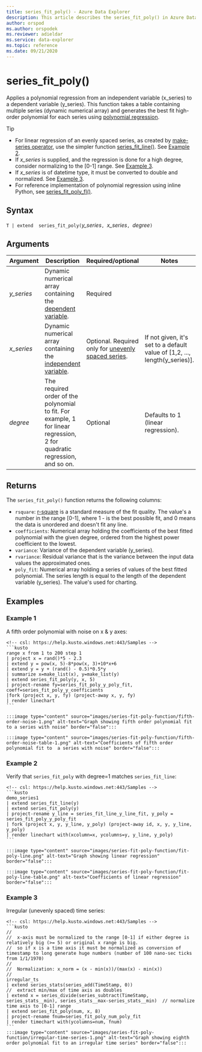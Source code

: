 ```yaml
---
title: series_fit_poly() - Azure Data Explorer
description: This article describes the series_fit_poly() in Azure Data Explorer.
author: orspod
ms.author: orspodek
ms.reviewer: adieldar
ms.service: data-explorer
ms.topic: reference
ms.date: 09/21/2020
---
```

# series_fit_poly()

Applies a polynomial regression from an independent variable (x_series) to a dependent variable (y_series). This function takes a table containing multiple series (dynamic numerical array) and generates the best fit high-order polynomial for each series using [polynomial regression](https://en.wikipedia.org/wiki/Polynomial_regression). 

> [!TIP]
> * For linear regression of an evenly spaced series, as created by [make-series operator](make-seriesoperator.md), use the simpler function [series_fit_line()](series-fit-linefunction.md). See [Example 2](#example-2).
> * If *x_series* is supplied, and the regression is done for a high degree, consider normalizing to the [0-1] range. See [Example 3](#example-3).
> * If *x_series* is of datetime type, it must be converted to double and normalized. See [Example 3](#example-3).
> * For reference implementation of polynomial regression using inline Python, see [series_fit_poly_fl()](../functions-library/series-fit-poly-fl.md).

## Syntax

`T | extend  series_fit_poly(`*y_series*`, `*x_series*`, `*degree*`)`
  
## Arguments

|Argument| Description| Required/optional| Notes|
|---|---|---|---|
| *y_series* | Dynamic numerical array containing the [dependent variable](https://en.wikipedia.org/wiki/Dependent_and_independent_variables). | Required |
| *x_series* | Dynamic numerical array containing the [independent variable](https://en.wikipedia.org/wiki/Dependent_and_independent_variables). | Optional. Required only for [unevenly spaced series](https://en.wikipedia.org/wiki/Unevenly_spaced_time_series). | If not given, it's set to a default value of [1,2, ..., length(y_series)].|
| *degree* | The required order of the polynomial to fit. For example, 1 for linear regression, 2 for quadratic regression, and so on. | Optional | Defaults to 1 (linear regression).|

## Returns

The `series_fit_poly()` function returns the following columns:

* `rsquare`: [r-square](https://en.wikipedia.org/wiki/Coefficient_of_determination) is a standard measure of the fit quality. The value's a number in the range [0-1], where 1 - is the best possible fit, and 0 means the data is unordered and doesn't fit any line.
* `coefficients`:  Numerical array holding the coefficients of the best fitted polynomial with the given degree, ordered from the highest power coefficient to the lowest.
* `variance`: Variance of the dependent variable (y_series).
* `rvariance`: Residual variance that is the variance between the input data values the approximated ones.
* `poly_fit`: Numerical array holding a series of values of the best fitted polynomial. The series length is equal to the length of the dependent variable (y_series). The value's used for charting.

## Examples

### Example 1

A fifth order polynomial with noise on x & y axes:

    <!-- csl: https://help.kusto.windows.net:443/Samples -->
    ```kusto
    range x from 1 to 200 step 1
    | project x = rand()*5 - 2.3
    | extend y = pow(x, 5)-8*pow(x, 3)+10*x+6
    | extend y = y + (rand() - 0.5)*0.5*y
    | summarize x=make_list(x), y=make_list(y)
    | extend series_fit_poly(y, x, 5)
    | project-rename fy=series_fit_poly_y_poly_fit, coeff=series_fit_poly_y_coefficients
    |fork (project x, y, fy) (project-away x, y, fy)
    | render linechart 
    ```

    :::image type="content" source="images/series-fit-poly-function/fifth-order-noise-1.png" alt-text="Graph showing fifth order polynomial fit to a series with noise" border="false":::

    :::image type="content" source="images/series-fit-poly-function/fifth-order-noise-table-1.png" alt-text="Coefficients of fifth order polynomial fit to  a series with noise" border="false":::

### Example 2

Verify that `series_fit_poly` with degree=1 matches `series_fit_line`:

    <!-- csl: https://help.kusto.windows.net:443/Samples -->
    ```kusto
    demo_series1
    | extend series_fit_line(y)
    | extend series_fit_poly(y)
    | project-rename y_line = series_fit_line_y_line_fit, y_poly = series_fit_poly_y_poly_fit
    | fork (project x, y, y_line, y_poly) (project-away id, x, y, y_line, y_poly) 
    | render linechart with(xcolumn=x, ycolumns=y, y_line, y_poly)
    ```

    :::image type="content" source="images/series-fit-poly-function/fit-poly-line.png" alt-text="Graph showing linear regression" border="false":::

    :::image type="content" source="images/series-fit-poly-function/fit-poly-line-table.png" alt-text="Coefficients of linear regression" border="false":::
    
### Example 3

Irregular (unevenly spaced) time series:

    <!-- csl: https://help.kusto.windows.net:443/Samples -->
    ```kusto
    //
    //  x-axis must be normalized to the range [0-1] if either degree is relatively big (>= 5) or original x range is big.
    //  so if x is a time axis it must be normalized as conversion of timestamp to long generate huge numbers (number of 100 nano-sec ticks from 1/1/1970)
    //
    //  Normalization: x_norm = (x - min(x))/(max(x) - min(x))
    //
    irregular_ts
    | extend series_stats(series_add(TimeStamp, 0))                                                                 //  extract min/max of time axis as doubles
    | extend x = series_divide(series_subtract(TimeStamp, series_stats__min), series_stats__max-series_stats__min)  // normalize time axis to [0-1] range
    | extend series_fit_poly(num, x, 8)
    | project-rename fnum=series_fit_poly_num_poly_fit
    | render timechart with(ycolumns=num, fnum)
    ```
    :::image type="content" source="images/series-fit-poly-function/irregular-time-series-1.png" alt-text="Graph showing eighth order polynomial fit to an irregular time series" border="false":::
